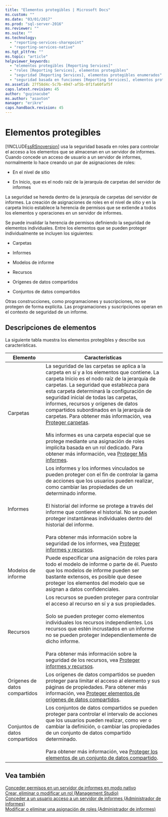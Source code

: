 ```yaml
---
title: "Elementos protegibles | Microsoft Docs"
ms.custom: ""
ms.date: "03/01/2017"
ms.prod: "sql-server-2016"
ms.reviewer: ""
ms.suite: ""
ms.technology: 
  - "reporting-services-sharepoint"
  - "reporting-services-native"
ms.tgt_pltfrm: ""
ms.topic: "article"
helpviewer_keywords: 
  - "elementos protegibles [Reporting Services]"
  - "roles [Reporting Services], elementos protegibles"
  - "seguridad [Reporting Services], elementos protegibles enumerados"
  - "seguridad basada en funciones [Reporting Services], elementos protegibles"
ms.assetid: 27f58d4c-5c7b-4947-af5b-0f1fa60faf5f
caps.latest.revision: 45
author: "guyinacube"
ms.author: "asaxton"
manager: "erikre"
caps.handback.revision: 45
---
```

# Elementos protegibles
  [!INCLUDE[ssRSnoversion](../../includes/ssrsnoversion-md.md)] usa la seguridad basada en roles para controlar el acceso a los elementos que se almacenan en un servidor de informes. Cuando concede un acceso de usuario a un servidor de informes, normalmente lo hace creando un par de asignaciones de roles:  
  
-   En el nivel de sitio  
  
-   En Inicio, que es el nodo raíz de la jerarquía de carpetas del servidor de informes  
  
 La seguridad se hereda dentro de la jerarquía de carpetas del servidor de informes. La creación de asignaciones de roles en el nivel de sitio y en la carpeta Inicio establece la herencia de permisos que se extiende a todos los elementos y operaciones en un servidor de informes.  
  
 Se puede invalidar la herencia de permisos definiendo la seguridad de elementos individuales. Entre los elementos que se pueden proteger individualmente se incluyen los siguientes:  
  
-   Carpetas  
  
-   Informes  
  
-   Modelos de informe  
  
-   Recursos  
  
-   Orígenes de datos compartidos  
  
-   Conjuntos de datos compartidos  
  
 Otras construcciones, como programaciones y suscripciones, no se protegen de forma explícita. Las programaciones y suscripciones operan en el contexto de seguridad de un informe.  
  
## Descripciones de elementos  
 La siguiente tabla muestra los elementos protegibles y describe sus características.  
  
|Elemento|Características|  
|----------|---------------------|  
|Carpetas|La seguridad de las carpetas se aplica a la carpeta en sí y a los elementos que contiene. La carpeta Inicio es el nodo raíz de la jerarquía de carpetas. La seguridad que establezca para esta carpeta determinará la configuración de seguridad inicial de todas las carpetas, informes, recursos y orígenes de datos compartidos subordinados en la jerarquía de carpetas. Para obtener más información, vea [Proteger carpetas](../../reporting-services/security/secure-folders.md).<br /><br /> Mis informes es una carpeta especial que se protege mediante una asignación de roles implícita basada en un rol dedicado. Para obtener más información, vea [Proteger Mis informes](../../reporting-services/security/secure-my-reports.md).|  
|Informes|Los informes y los informes vinculados se pueden proteger con el fin de controlar la gama de acciones que los usuarios pueden realizar, como cambiar las propiedades de un determinado informe.<br /><br /> El historial del informe se protege a través del informe que contiene el historial. No se pueden proteger instantáneas individuales dentro del historial del informe.<br /><br /> Para obtener más información sobre la seguridad de los informes, vea [Proteger informes y recursos](../../reporting-services/security/secure-reports-and-resources.md).|  
|Modelos de informe|Puede especificar una asignación de roles para todo el modelo de informe o parte de él. Puesto que los modelos de informe pueden ser bastante extensos, es posible que desee proteger los elementos del modelo que se asignan a datos confidenciales.|  
|Recursos|Los recursos se pueden proteger para controlar el acceso al recurso en sí y a sus propiedades.<br /><br /> Solo se pueden proteger como elementos individuales los recursos independientes. Los recursos que estén incrustados en un informe no se pueden proteger independientemente de dicho informe.<br /><br /> Para obtener más información sobre la seguridad de los recursos, vea [Proteger informes y recursos](../../reporting-services/security/secure-reports-and-resources.md).|  
|Orígenes de datos compartidos|Los orígenes de datos compartidos se pueden proteger para limitar el acceso al elemento y sus páginas de propiedades. Para obtener más información, vea [Proteger elementos de orígenes de datos compartidos](../../reporting-services/security/secure-shared-data-source-items.md).|  
|Conjuntos de datos compartidos|Los conjuntos de datos compartidos se pueden proteger para controlar el intervalo de acciones que los usuarios pueden realizar, como ver o cambiar la definición, o cambiar las propiedades de un conjunto de datos compartido determinado.<br /><br /> Para obtener más información, vea [Proteger los elementos de un conjunto de datos compartido](../../reporting-services/security/secure-shared-dataset-items.md).|  
  
## Vea también  
 [Conceder permisos en un servidor de informes en modo nativo](../../reporting-services/security/granting-permissions-on-a-native-mode-report-server.md)   
 [Crear, eliminar o modificar un rol &#40;Management Studio&#41;](../../reporting-services/security/create-delete-or-modify-a-role-management-studio.md)   
 [Conceder a un usuario acceso a un servidor de informes &#40;Administrador de informes&#41;](../../reporting-services/security/grant-user-access-to-a-report-server-report-manager.md)   
 [Modificar o eliminar una asignación de roles &#40;Administrador de informes&#41;](../../reporting-services/security/modify-or-delete-a-role-assignment-report-manager.md)  
  
  